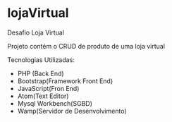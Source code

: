 # lojaVirtual
Desafio Loja Virtual

Projeto contém o CRUD de produto de uma loja virtual

Tecnologias Utilizadas:
- PHP (Back End)
- Bootstrap(Framework Front End)
- JavaScript(Fron End)
- Atom(Text Editor)
- Mysql Workbench(SGBD)
- Wamp(Servidor de Desenvolvimento)


